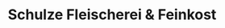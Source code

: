---
title: "Schulze Fleischerei & Feinkost"
url: /radebeul/schulze-fleischerei-und-feinkost/
shop: Metzgerei
---
